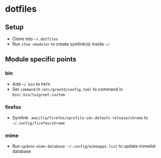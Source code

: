 # dotfiles

## Setup
- Clone into `~/.dotfiles`
- Run `stow <module>` to create symlink(s) inside `~/`

## Module specific points
### bin
- Add `~/.bin` to `PATH`
- Set `command` in `/etc/greetd/config.toml` to command in `bin/.bin/tuigreet-custom`

### firefox
- Symlink `.mozilla/firefox/<profile-id>.default-release/chrome` to `~/.config/firefox/chrome`

### mime
- Run `update-mime-database ~/.config/mimeapps.list` to update mimelist database
